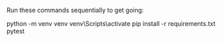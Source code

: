 Run these commands sequentially to get going:

python -m venv venv
venv\Scripts\activate
pip install -r requirements.txt
pytest
